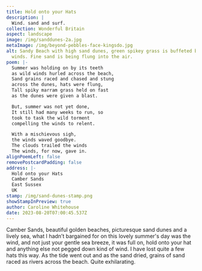 ```yaml
---
title: Hold onto your Hats
description: |
  Wind. sand and surf.
collection: Wonderful Britain
aspect: landscape
image: /img/sanddunes-2a.jpg
metaImage: /img/beyond-pebbles-face-kingsdo.jpg
alt: Sandy Beach with high sand dunes, green spikey grass is buffeted by wild
  winds. Fine sand is being flung into the air.
poem: |-
  Summer was holding on by its teeth
  as wild winds hurled across the beach,
  Sand grains raced and chased and stung
  across the dunes, hats were flung,
  Tall spiky marram grass held on fast 
  as the dunes were given a blast.

  But, summer was not yet done,
  It still had many weeks to run, so
  took to task the wild torment
  compelling the winds to relent.

  With a mischievous sigh,
  the winds waved goodbye.
  The clouds trailed the winds
  The winds, for now, gave in.
alignPoemLeft: false
removePostcardPadding: false
address: |-
  Hold onto your Hats
  Camber Sands
  East Sussex
  UK
stamp: /img/sand-dunes-stamp.png
showStampInPreview: true
author: Caroline Whitehouse
date: 2023-08-20T07:00:45.537Z
---
```

Camber Sands, beautiful golden beaches, picturesque sand dunes and a lively sea, what I hadn’t bargained for on this lovely summer's day was the wind, and not just your gentle sea breeze, it was full on, hold onto your hat and anything else not pegged down kind of wind. I have lost quite a few hats this way. As the tide went out and as the sand dried, grains of sand raced as rivers across the beach. Quite exhilarating.